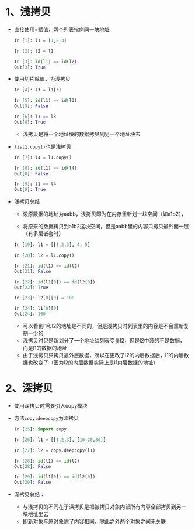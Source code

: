 # 1、浅拷贝

- 直接使用=赋值，两个列表指向同一块地址

  ```python
  In [1]: l1 = [1,2,3]
  
  In [2]: l2 = l1
  
  In [3]: id(l1) == id(l2)
  Out[3]: True
  ```

- 使用切片赋值，为浅拷贝

  ```python
  In [4]: l3 = l1[:]
  
  In [5]: id(l1) == id(l3)
  Out[5]: False
  
  In [6]: l1 == l3
  Out[6]: True
  ```

  - 浅拷贝是将一个地址块的数据拷贝到另一个地址块去

- `list1.copy()`也是浅拷贝

  ```python
  In [7]: l4 = l1.copy()
  
  In [8]: id(l1) == id(l4)
  Out[8]: False
  
  In [9]: l1 == l4
  Out[9]: True
  ```

- 浅拷贝总结

  - 设原数据的地址为aabb，浅拷贝即为在内存里新划一块空间（如a1b2），		      

  -  将原来的数据拷贝到a1b2这块空间，但是aabb里的内容只拷贝最外面一层（有多层嵌套时）

    ```python
    In [19]: l1 = [[1,2,3], 4, 5]
    
    In [20]: l2 = l1.copy()
    
    In [21]: id(l1) == id(l2)
    Out[21]: False
    
    In [22]: id(l1[0]) == id(l2[0])
    Out[22]: True
    
    In [23]: l2[0][0] = 100
    
    In [24]: l1[0][0]
    Out[24]: 100
    ```

    - 可以看到l1和l2的地址是不同的，但是浅拷贝时列表里的内容是不会重新复制一份的
    - 浅拷贝时只是新划分了一个地址给列表变量l2，但是l2中装的不是数据，而是l1的数据的地址
    - 由于浅拷贝只拷贝最外层数据，所以在更改了l2的内层数据后，l1的内层数据也改变了（因为l2的内层数据实际上是l1内层数据的地址）

# 2、深拷贝

- 使用深拷贝时需要引入copy模块

- 方法`copy.deepcopy`为深拷贝

  ```python
  In [25]: import copy
  
  In [26]: l1 = [[1,2,3], [10,20,30]]
  
  In [27]: l2 = copy.deepcopy(l1)
  
  In [28]: id(l1) == id(l2)
  Out[28]: False
  
  In [29]: id(l1[0]) == id(l2[0])
  Out[29]: False
  ```

- 深拷贝总结：

  - 与浅拷贝的不同在于深拷贝是把被拷贝对象内部所有内容全部拷贝到另一块地址里去
  - 即新对象与原对象除了内容相同，除此之外两个对象之间无关联